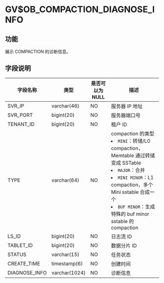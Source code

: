 GV$OB_COMPACTION_DIAGNOSE_INFO 
===================================================

功能 
-------------------

展示 COMPACTION 的诊断信息。

字段说明 
---------------------



|     字段名称      |      类型       | 是否可以为 NULL |                                                                                                                                                                                描述                                                                                                                                                                                |
|---------------|---------------|------------|------------------------------------------------------------------------------------------------------------------------------------------------------------------------------------------------------------------------------------------------------------------------------------------------------------------------------------------------------------------|
| SVR_IP        | varchar(46)   | NO         | 服务器 IP 地址                                                                                                                                                                                                                                                                                                                                                        |
| SVR_PORT      | bigint(20)    | NO         | 服务器端口号                                                                                                                                                                                                                                                                                                                                                           |
| TENANT_ID     | bigint(20)    | NO         | 租户 ID                                                                                                                                                                                                                                                                                                                                                            |
| TYPE          | varchar(64)   | NO         | compaction 的类型 <li> `MINI`：转储/L0 compaction，Memtable 通过转储变成 SSTable   <li> `MAJOR`：合并   <li> `MINI MINOR`：L1 compaction，多个 Mini sstable 合成一个   <li> `BUF MINOR`：生成特殊的 buf minor sstable 的 compaction    |
| LS_ID         | bigint(20)    | NO         | 日志流 ID                                                                                                                                                                                                                                                                                                                                                           |
| TABLET_ID     | bigint(20)    | NO         | 数据分片 ID                                                                                                                                                                                                                                                                                                                                                          |
| STATUS        | varchar(15)   | NO         | 任务状态                                                                                                                                                                                                                                                                                                                                                             |
| CREATE_TIME        | timestamp(6)   | NO         | 创建时间                                                                                                                                                                                                                                                                                                                                                             |
| DIAGNOSE_INFO | varchar(1024) | NO         | 诊断信息                                                                                                                                                                                                                                                                                                                                                             |
